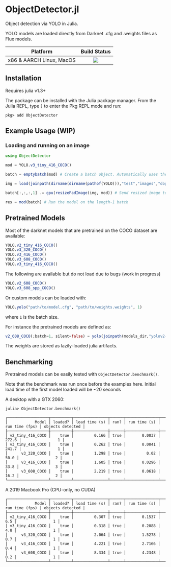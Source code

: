 # ObjectDetector.jl

Object detection via YOLO in Julia.

YOLO models are loaded directly from Darknet .cfg and .weights files as Flux models.


| **Platform**                                                               | **Build Status**                                                                                |
|:-------------------------------------------------------------------------------:|:-----------------------------------------------------------------------------------------------:|
| x86 & AARCH Linux, MacOS | [![][travis-img]][travis-url] |


## Installation

Requires julia v1.3+

The package can be installed with the Julia package manager.
From the Julia REPL, type `]` to enter the Pkg REPL mode and run:

```
pkg> add ObjectDetector
```


## Example Usage (WIP)

### Loading and running on an image
```julia
using ObjectDetector

mod = YOLO.v3_tiny_416_COCO()

batch = emptybatch(mod) # Create a batch object. Automatically uses the GPU if available

img = load(joinpath(dirname(dirname(pathof(YOLO))),"test","images","dog-cycle-car.png"))

batch[:,:,:,1] .= gpu(resizePadImage(img, mod)) # Send resized image to the batch

res = mod(batch) # Run the model on the length-1 batch
```

## Pretrained Models
Most of the darknet models that are pretrained on the COCO dataset are available:
```julia
YOLO.v2_tiny_416_COCO()
YOLO.v3_320_COCO()
YOLO.v3_416_COCO()
YOLO.v3_608_COCO()
YOLO.v3_tiny_416_COCO()
```
The following are available but do not load due to bugs (work in progress)
```julia
YOLO.v2_608_COCO()
YOLO.v3_608_spp_COCO()
```

Or custom models can be loaded with:
```julia
YOLO.yolo("path/to/model.cfg", "path/to/weights.weights", 1)
```
where `1` is the batch size.

For instance the pretrained models are defined as:
```julia
v2_608_COCO(;batch=1, silent=false) = yolo(joinpath(models_dir,"yolov2-608.cfg"), getArtifact("yolov2-COCO"), batch, silent=silent)
```

The weights are stored as lazily-loaded julia artifacts.

## Benchmarking

Pretrained models can be easily tested with `ObjectDetector.benchmark()`.

Note that the benchmark was run once before the examples here. Initial load time
of the first model loaded will be ~20 seconds

A desktop with a GTX 2060:
```
julia> ObjectDetector.benchmark()

┌──────────────────┬─────────┬───────────────┬──────┬──────────────┬────────────────┬──────────────────┐
│            Model │ loaded? │ load time (s) │ ran? │ run time (s) │ run time (fps) │ objects detected │
├──────────────────┼─────────┼───────────────┼──────┼──────────────┼────────────────┼──────────────────┤
│ v2_tiny_416_COCO │    true │         0.166 │ true │       0.0037 │          272.6 │                1 │
│ v3_tiny_416_COCO │    true │         0.262 │ true │       0.0041 │          241.7 │                1 │
│      v3_320_COCO │    true │         1.298 │ true │         0.02 │           50.0 │                2 │
│      v3_416_COCO │    true │         1.605 │ true │       0.0296 │           33.8 │                3 │
│      v3_608_COCO │    true │         2.219 │ true │       0.0618 │           16.2 │                2 │
└──────────────────┴─────────┴───────────────┴──────┴──────────────┴────────────────┴──────────────────┘
```

A 2019 Macbook Pro (CPU-only, no CUDA)
```
┌──────────────────┬─────────┬───────────────┬──────┬──────────────┬────────────────┬──────────────────┐
│            Model │ loaded? │ load time (s) │ ran? │ run time (s) │ run time (fps) │ objects detected │
├──────────────────┼─────────┼───────────────┼──────┼──────────────┼────────────────┼──────────────────┤
│ v2_tiny_416_COCO │    true │         0.307 │ true │       0.1537 │            6.5 │                1 │
│ v3_tiny_416_COCO │    true │         0.318 │ true │       0.2088 │            4.8 │                1 │
│      v3_320_COCO │    true │         2.064 │ true │       1.5278 │            0.7 │                1 │
│      v3_416_COCO │    true │         4.221 │ true │       2.7166 │            0.4 │                1 │
│      v3_608_COCO │    true │         8.334 │ true │       4.2348 │            0.2 │                1 │
└──────────────────┴─────────┴───────────────┴──────┴──────────────┴────────────────┴──────────────────┘
```


[discourse-tag-url]: https://discourse.julialang.org/tags/yolo

[travis-img]: https://travis-ci.com/ianshmean/ObjectDetector.jl.svg?branch=master
[travis-url]: https://travis-ci.com/ianshmean/ObjectDetector.jl

[codecov-img]: https://codecov.io/gh/ianshmean/ObjectDetector.jl/branch/master/graph/badge.svg
[codecov-url]: https://codecov.io/gh/ianshmean/ObjectDetector.jl

[coveralls-img]: https://coveralls.io/repos/github/ianshmean/ObjectDetector.jl/badge.svg?branch=master
[coveralls-url]: https://coveralls.io/github/ianshmean/ObjectDetector.jl?branch=master

[issues-url]: https://github.com/ianshmean/ObjectDetector.jl/issues
